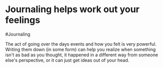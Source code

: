 # Journaling helps work out your feelings
#Journaling

The act of going over the days events and how you felt is very powerful. Writing them down (in some form) can help you realize when something isn't as bad as you thought, it happened in a different way from someone else's perspective, or it can just get ideas out of your head.